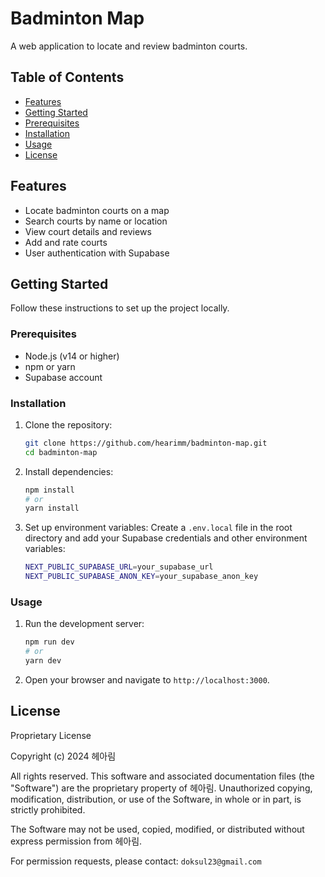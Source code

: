 # Badminton Map

A web application to locate and review badminton courts.

## Table of Contents

- [Features](#features)
- [Getting Started](#getting-started)
- [Prerequisites](#prerequisites)
- [Installation](#installation)
- [Usage](#usage)
- [License](#license)

## Features

- Locate badminton courts on a map
- Search courts by name or location
- View court details and reviews
- Add and rate courts
- User authentication with Supabase

## Getting Started

Follow these instructions to set up the project locally.

### Prerequisites

- Node.js (v14 or higher)
- npm or yarn
- Supabase account

### Installation

1. Clone the repository:

   ```sh
   git clone https://github.com/hearimm/badminton-map.git
   cd badminton-map
   ```

2. Install dependencies:

   ```sh
   npm install
   # or
   yarn install
   ```

3. Set up environment variables:
   Create a `.env.local` file in the root directory and add your Supabase credentials and other environment variables:

   ```sh
   NEXT_PUBLIC_SUPABASE_URL=your_supabase_url
   NEXT_PUBLIC_SUPABASE_ANON_KEY=your_supabase_anon_key
   ```

### Usage

1. Run the development server:

   ```sh
   npm run dev
   # or
   yarn dev
   ```

2. Open your browser and navigate to `http://localhost:3000`.

## License

Proprietary License

Copyright (c) 2024 헤아림

All rights reserved. This software and associated documentation files (the "Software") are the proprietary property of 헤아림. Unauthorized copying, modification, distribution, or use of the Software, in whole or in part, is strictly prohibited.

The Software may not be used, copied, modified, or distributed without express permission from 헤아림.

For permission requests, please contact: `doksul23@gmail.com`
